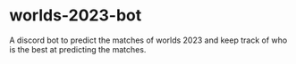 # worlds-2023-bot
A discord bot to predict the matches of worlds 2023 and keep track of who is the best at predicting the matches.
